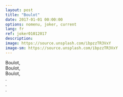 ```yaml
---
layout: post
title: "Boulot"
date: 2017-01-01 00:00:00
options: nomenu, joker, current
lang: fr
ref: joker01012017
description: 
image: https://source.unsplash.com/ibpzzTR3VxY
image-sm: https://source.unsplash.com/ibpzzTR3VxY
---
```

Boulot,
<br>
Boulot,
<br>
Boulot,
<br>
.
<br>
.
<br>
.
<br>
